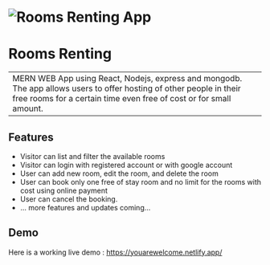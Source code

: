 # ![Rooms Renting App](https://github.com/mohammedagl6/rooms_renting/blob/master/client/src/images/shot.png)
# Rooms Renting
<table>
<tr>
<td>
  MERN WEB App using React, Nodejs, express and mongodb.
  The app allows users to offer hosting of other people in their free rooms for a certain time even free of cost or for small amount.
</td>
</tr>
</table>

## Features
  - Visitor can list and filter the available rooms
  - Visitor can login with registered account or with google account
  - User can add new room, edit the room, and delete the room
  - User can book only one free of stay room and no limit for the rooms with cost using online payment
  - User can cancel the booking.
  - ... more features and updates coming...

## Demo
Here is a working live demo :  https://youarewelcome.netlify.app/
